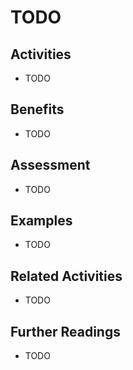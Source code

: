 # TODO

## Activities

- TODO

## Benefits

- TODO

## Assessment

- TODO

## Examples

- TODO

## Related Activities

- TODO

## Further Readings

- TODO
